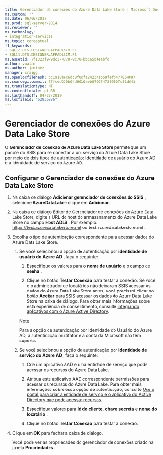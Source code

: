 ```yaml
---
title: Gerenciador de conexões do Azure Data Lake Store | Microsoft Docs
ms.custom: ''
ms.date: 06/06/2017
ms.prod: sql-server-2014
ms.reviewer: ''
ms.technology:
- integration-services
ms.topic: conceptual
f1_keywords:
- SQL12.DTS.DESIGNER.AFPADLSCM.F1
- SQL11.DTS.DESIGNER.AFPADLSCM.F1
ms.assetid: 7f1323f9-9dc3-4378-9c70-bbc65bfeabfd
author: yualan
ms.author: janinez
manager: craigg
ms.openlocfilehash: dc1918bec6dc8f0cfa242341b59fefd477854887
ms.sourcegitcommit: f7fced330b64d6616aeb8766747295807c92dd41
ms.translationtype: MT
ms.contentlocale: pt-BR
ms.lasthandoff: 04/23/2019
ms.locfileid: "62836886"
---
```

# <a name="azure-data-lake-store-connection-manager"></a>Gerenciador de conexões do Azure Data Lake Store
  O **Gerenciador de conexão do Azure Data Lake Store** permite que um pacote do SSIS para se conectar a um serviço do Azure Data Lake Store por meio de dois tipos de autenticação: Identidade de usuário do Azure AD e a identidade de serviço do Azure AD.  

## <a name="configure-the-azure-data-lake-store-connection-manager"></a>Configurar o Gerenciador de conexões do Azure Data Lake Store 
  
1.  Na caixa de diálogo **Adicionar gerenciador de conexões do SSIS** , selecione **AzureDataLake**e clique em **Adicionar**.   
  
2.  Na caixa de diálogo Editor de Gerenciador de conexões do Azure Data Lake Store, digite a URL do host do armazenamento do Azure Data Lake Store no campo **Host ADLS** . Por exemplo: https://test.azuredatalakestore.net ou test.azuredatalakestore.net.
  
3.  Escolha o tipo de autenticação correspondente para acessar dados do Azure Data Lake Store.

    1.  Se você selecionou a opção de autenticação por **identidade de usuário do Azure AD** , faça o seguinte:

        1. Especifique os valores para o **nome de usuário** e o campo de **senha** . 
    
        2. Clique no botão **Testar Conexão** para testar a conexão. Se você e o administrador de locatários não deixaram SSIS acessar os dados do Azure Data Lake Store antes, você precisará clicar no botão **Aceitar** para SSIS acessar os dados do Azure Data Lake Store na caixa de diálogo. Para obter mais informações sobre esta experiência de consentimento, consulte [integrando aplicativos com o Azure Active Directory](https://docs.microsoft.com/azure/active-directory/active-directory-integrating-applications#updating-an-application).
    
        > [!NOTE] 
        > Para a opção de autenticação por Identidade do Usuário do Azure AD, a autenticação multifator e a conta da Microsoft não têm suporte.
    
    2.  Se você selecionou a opção de autenticação por **identidade de serviço do Azure AD** , faça o seguinte:
        1. Crie um aplicativo AAD e uma entidade de serviço que pode acessar os recursos do Azure Data Lake.
    
        2. Atribua este aplicativo AAD correspondente permissões para acessar os recursos do Azure Data Lake. Para obter mais informações sobre essa opção de autenticação, consulte [Use o portal para criar a entidade de serviço e o aplicativo do Active Directory que pode acessar recursos](https://docs.microsoft.com/azure/azure-resource-manager/resource-group-create-service-principal-portal).
    
        3. Especifique valores para **Id do cliente**, **chave secreta** e **nome do locatário** .
    
        4. Clique no botão **Testar Conexão** para testar a conexão.  
  
4.  Clique em **OK** para fechar a caixa de diálogo.  
  
    Você pode ver as propriedades do gerenciador de conexões criado na janela **Propriedades** .  
  
  
